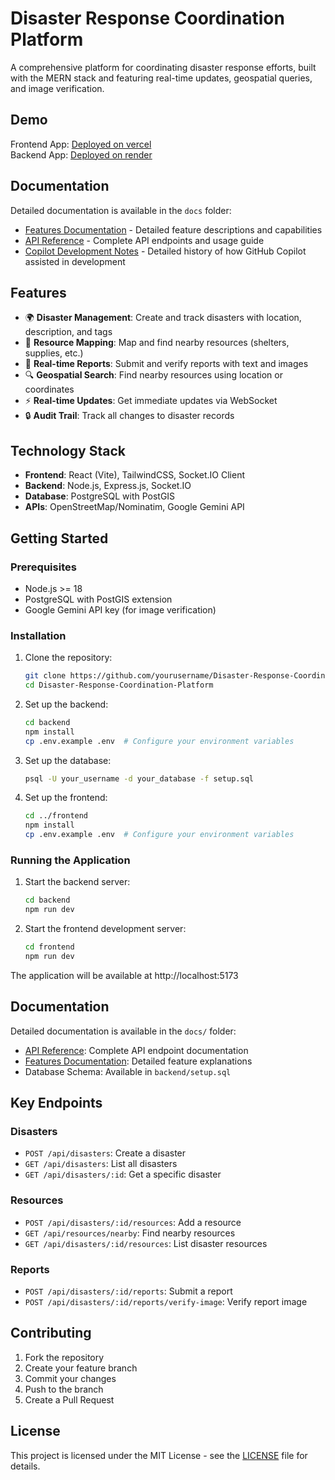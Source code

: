 # Disaster Response Coordination Platform

A comprehensive platform for coordinating disaster response efforts, built with the MERN stack and featuring real-time updates, geospatial queries, and image verification.

## Demo

Frontend App: [Deployed on vercel](https://disaster-response-coordination-plat-weld.vercel.app/)  
Backend App: [Deployed on render](https://disaster-response-coordination-platform-9pmj.onrender.com/api/disasters)

## Documentation

Detailed documentation is available in the `docs` folder:

- [Features Documentation](docs/features.md) - Detailed feature descriptions and capabilities
- [API Reference](docs/api-reference.md) - Complete API endpoints and usage guide
- [Copilot Development Notes](docs/copilot-notes.md) - Detailed history of how GitHub Copilot assisted in development

## Features

- 🌍 **Disaster Management**: Create and track disasters with location, description, and tags
- 📍 **Resource Mapping**: Map and find nearby resources (shelters, supplies, etc.)
- 📱 **Real-time Reports**: Submit and verify reports with text and images
- 🔍 **Geospatial Search**: Find nearby resources using location or coordinates
- ⚡ **Real-time Updates**: Get immediate updates via WebSocket
- 🔒 **Audit Trail**: Track all changes to disaster records

## Technology Stack

- **Frontend**: React (Vite), TailwindCSS, Socket.IO Client
- **Backend**: Node.js, Express.js, Socket.IO
- **Database**: PostgreSQL with PostGIS
- **APIs**: OpenStreetMap/Nominatim, Google Gemini API

## Getting Started

### Prerequisites

- Node.js >= 18
- PostgreSQL with PostGIS extension
- Google Gemini API key (for image verification)

### Installation

1. Clone the repository:
   ```bash
   git clone https://github.com/yourusername/Disaster-Response-Coordination-Platform.git
   cd Disaster-Response-Coordination-Platform
   ```

2. Set up the backend:
   ```bash
   cd backend
   npm install
   cp .env.example .env  # Configure your environment variables
   ```

3. Set up the database:
   ```bash
   psql -U your_username -d your_database -f setup.sql
   ```

4. Set up the frontend:
   ```bash
   cd ../frontend
   npm install
   cp .env.example .env  # Configure your environment variables
   ```

### Running the Application

1. Start the backend server:
   ```bash
   cd backend
   npm run dev
   ```

2. Start the frontend development server:
   ```bash
   cd frontend
   npm run dev
   ```

The application will be available at http://localhost:5173

## Documentation

Detailed documentation is available in the `docs/` folder:

- [API Reference](docs/api-reference.md): Complete API endpoint documentation
- [Features Documentation](docs/features.md): Detailed feature explanations
- Database Schema: Available in `backend/setup.sql`

## Key Endpoints

### Disasters
- `POST /api/disasters`: Create a disaster
- `GET /api/disasters`: List all disasters
- `GET /api/disasters/:id`: Get a specific disaster

### Resources
- `POST /api/disasters/:id/resources`: Add a resource
- `GET /api/resources/nearby`: Find nearby resources
- `GET /api/disasters/:id/resources`: List disaster resources

### Reports
- `POST /api/disasters/:id/reports`: Submit a report
- `POST /api/disasters/:id/reports/verify-image`: Verify report image

## Contributing

1. Fork the repository
2. Create your feature branch
3. Commit your changes
4. Push to the branch
5. Create a Pull Request

## License

This project is licensed under the MIT License - see the [LICENSE](LICENSE) file for details.